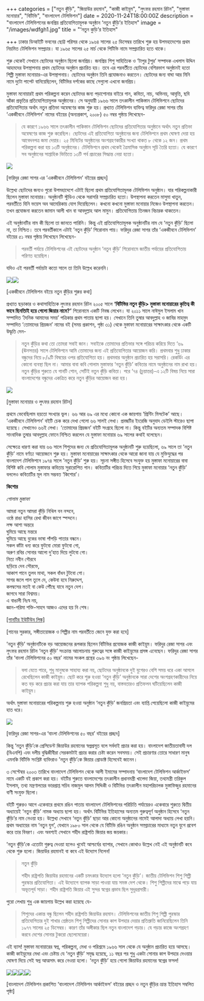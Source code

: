 +++
categories = ["নতুন কুঁড়ি", "জিয়াউর রহমান", "কাজী কাইয়ুম", "লুৎফর রহমান রিটন", "মুস্তাফা মনোয়ার", "বিটিভি", "বাংলাদেশ টেলিভিশন"]
date = 2020-11-24T18:00:00Z
description = "বাংলাদেশ টেলিভিশনের জনপ্রিয় প্রতিযোগিতামূলক অনুষ্ঠান ‘নতুন কুঁড়ি’র ইতিহাস"
image = "/images/wdfgh1.jpg"
title = "‘নতুন কুড়ি’র ইতিহাস"

+++
ঢাকার ডিআইটি ভবনের ছোট্ট পরিসর থেকে ১৯৬৪ সালের ২৫ ডিসেম্বর তারিখে শুরু হয় উপমহাদেশের প্রথম নিয়মিত টেলিভিশন সম্প্রচার। যা ১৯৬৫ সালের ২৫ মার্চ থেকে পিটিভি নামে সম্প্রচারিত হতে থাকে।

শুরু থেকেই সেখানে ছোটদের অনুষ্ঠান ছিলো জনপ্রিয়। জনপ্রিয় শিশু সাহিত্যিক ও ’টাপুর টুপুর’ সম্পাদক এখলাস উদ্দিন আহমদের উপস্থাপনায় প্রথম ছোটদের অনুষ্ঠান প্রচারিত হয়। তবে এর পরবর্তীতে ছোটদের বেশিরভাগ অনুষ্ঠানই হতো শিল্পী মুস্তাফা মনোয়ার-এর উপস্থাপনায়। ছোটদের অনুষ্ঠান তিনি প্রযোজনাও করতেন। ছোটদের জন্য বাঘা আর মিনি নামে দুটো পাপেট বানিয়েছিলেন, বিটিভির দর্শকের কাছে সেগুলো এখনো জনপ্রিয়।

মুস্তাফা মনোয়ারই প্রথম পরিকল্পনা করেন ছোটদের জন্য পড়াশোনার বাইরে গান, কবিতা, নাচ, অভিনয়, আবৃত্তি, ছবি আঁকা প্রভৃতির প্রতিযোগিতামূলক অনুষ্ঠানের। সে অনুযায়ী ১৯৬৬ সালে তৎকালীন পাকিস্তান টেলিভিশনে ছোটদের প্রতিযোগিতার অর্থাৎ নতুন প্রতিভা অন্বেষণের কাজ শুরু হয়। প্রখ্যাত টেলিভিশন ব্যক্তিত্ব ফরিদুর রেজা সাগর তাঁর ‘একজীবনে টেলিভিশন’ নামের বইয়ের (অন্যপ্রকাশ, ২০০৮) ৫০ নম্বর পৃষ্ঠায় লিখেছেন-

> যে কারণে ১৯৬৬ সালে তৎকালীন পাকিস্তান টেলিভিশন ছোটদের প্রতিযোগিতার অনুষ্ঠানে অর্থাৎ নতুন প্রতিভা অন্বেষণের কাজ শুরু করেছিল। ছোটদের এই প্রতিযোগিতা অনুষ্ঠানের জন্য টেলিভিশনে প্রথম ঘোষণা দেয়া হয় আবেদনপত্র জমা দেয়ার। ২৫ মিনিটের অনুষ্ঠানের অংশগ্রহণকারীর সংখ্যা থাকত ৮ থেকে ১২ জন। প্রথম পরিকল্পনা করা হয় ১৩টি অনুষ্ঠানের। টেলিভিশনে প্রথম থেকেই ত্রৈমাসিক অনুষ্ঠান সূচি তৈরি হতো। যে কারণে সব অনুষ্ঠানের সাপ্তাহিক ভিত্তিতে ১৩টি পর্ব প্রচারের সিদ্ধান্ত নেয়া হতো।

![](/images/img-2375.JPG)

\[ফরিদুর রেজা সাগর এর ’একজীবনে টেলিভিশন’ বইয়ের প্রচ্ছদ\]

উল্লেখ্য ছোটদের জন্যও পুরো উপমহাদেশে এটাই ছিলো প্রথম প্রতিযোগিতামূলক টেলিভিশন অনুষ্ঠান। যার পরিকল্পনাকারী ছিলেন মুস্তাফা মনোয়ার। অনুষ্ঠানটি স্টুডিও থেকে সরাসরি সম্প্রচারিত হতো। উপস্থাপনা করতেন মাসুমা খাতুন, পরবর্তীতে যিনি ভয়েস অব আমেরিকায় যোগ দিয়েছিলেন। কখনো কখনো মুস্তাফা মনোয়ার নিজেও উপস্থাপনা করতেন। তখন প্রযোজনা করতেন জামান আলী খান বা আবদুল্লাহ আল মামুন। প্রতিযোগিতায় তিনজন বিচারক থাকতেন।

এই অনুষ্ঠানটির নাম কী ছিলো তা জানতে পারিনি। কিন্তু এই প্রতিযোগিতামূলক অনুষ্ঠানটির নাম যে ‘নতুন কুঁড়ি’ ছিলো না, তা নিশ্চিত। তবে পরবর্তীকালে এটাই ’নতুন কুঁড়ি’ শিরোনাম পায়। ফরিদুর রেজা সাগর তাঁর ‘একজীবনে টেলিভিশন’ বইয়ের ৫১ নম্বর পৃষ্ঠায় লিখেছেন লিখেছেন-

> পরবর্তী পর্যায়ে টেলিভিশনের এই ছোটদের অনুষ্ঠান ‘নতুন কুঁড়ি’ শিরোনামে জাতীয় পর্যায়ের প্রতিযোগিতায় পরিণত হয়েছিল।

যদিও এই পরবর্তী পর্যায়টা কতো সালে তা তিনি উল্লেখ করেননি।

![](/images/img-2377.JPG)![](/images/img-2378.JPG)

\[একজীবনে টেলিভিশন বইয়ে নতুন কুঁড়ির শুরুর কথা\]

প্রখ্যাত ছড়াকার ও কথাসাহিত্যিক লুৎফর রহমান রিটন ২০০৫ সালে **‘বিটিভির নতুন কুঁড়ি> মুস্তাফা মনোয়ারের কৃতিত্ব কী ভাবে ছিনতািই হয়ে গেলো জিয়ার নামে?’** শিরোনামে একটি নিবন্ধ লেখেন। যা ২০১১ সালে নাঈমুল ইসলাম খান সম্পাদিত ‘দৈনিক আমাদের সময়’ পত্রিকার প্রথম পাতায় ছাপা হয়। সেখানে তিনি তুষার আবদুল্লাহ ও জাবির মাহমুদ সম্পাদিত ‘তোমাদের প্রিয়জন’ নামের বই (সময় প্রকাশন, পৃষ্ঠা ৩১) থেকে মুস্তাফা মনোয়ারের সাক্ষাৎকার থেকে একটি উদ্ধৃতি দেন-

> নতুন কুঁড়ির কথা তো তোমরা সবাই জান। সবাইকে তোমাদের প্রতিভার সঙ্গে পরিচয় করিয়ে দিতে ‘৬৯ (ঊনসত্তর) সালে টেলিভিশনে আমি তোমাদের জন্য এই প্রতিযোগিতার আয়োজন করি। প্রথমবার শুধু ঢাকার বন্ধুদের নিয়ে ৮/৯টি বিষয়ের ওপর প্রতিযোগিতা হয়। প্রথমবার অনুষ্ঠান প্রচারিত হয় সরাসরি। রেকর্ডিং এর কোনো ব্যবস্থা ছিল না। আমার বাবা কবি গোলাম মুস্তাফার ‘নতুন কুঁড়ি’ কবিতার নামে অনুষ্ঠানের নাম রাখা হয়। নতুন কুঁড়ির শুরুতে যে গানটি শোন, সেটিই নতুন কুঁড়ি কবিতা। পরে ‘৭৪ (চুয়াত্তর)-এ ১২টি বিষয় নিয়ে সারা বাংলাদেশের বন্ধুদের একত্রিত করে নতুন কুঁড়ির আয়োজন করা হয়।

![](/images/127190152_10157717788334327_6698730178702351355_n-1.jpg)

\[মুস্তাফা মনোয়ার ও লুৎফর রহমান রিটন\]

প্রথমে ভেবেছিলাম হয়তো সংখ্যার ভুল। ৬৬ আর ৬৯ এর মধ্যে কোনো এক জায়গায় ‘প্রিন্টিং মিসটেক’ আছে। ‘একজীবনে টেলিভিশন’ বইটি চেক করে দেখা গেলো ৬৬ সালই লেখা। প্রবন্ধটির ইংরেজি অনুবাদ ডেইলি স্টারেও ছাপা হয়েছে। সেখানেও ৬৬ই লেখা। ‘তোমাদের প্রিয়জন’ বইটি সংগ্রহে ছিলো না। কিন্তু বইটির অন্যতম সম্পাদক বিশিষ্ট সাংবাদিক তুষার আবদুল্লাহ ফোনে নিশ্চিত করলেন যে মুস্তাফা মনোয়ার ৬৯ সালের কথাই বলেছেন।

সেক্ষেত্রে ধারণা করা যায় ৬৬ সালে শিশুদের জন্য যে প্রতিযোগিতামূলক অনুষ্ঠানটি শুরু হয়েছিলো, ৬৯ সালে তা ’নতুন কুঁড়ি’ নামে বর্ণাঢ্য আয়োজনে শুরু হয়। মুস্তাফা মনোয়ারের সাক্ষাৎকার থেকে আরো জানা যায় যে মুক্তিযুদ্ধের পর বাংলাদেশ টেলিভিশনে ১৯৭৪ সালে ’নতুন কুঁড়ি’ শুরু হয়। সূচনা সঙ্গীত হিসেবে সংযুক্ত হয় মুস্তাফা মনোয়ারের বাবা বিশিষ্ট কবি গোলাম মুস্তাফার কবিতায় সুরারোপিত গান। কবিতাটির পরিচয় দিতে গিয়ে মুস্তাফা মনোয়ার ‘নতুন কুঁড়ি’ বললেও কবিতাটির মূল নাম সম্ভবত ‘কিশোর’।

**কিশোর**

_গোলাম মুস্তাফা_

আমরা নতুন আমরা কুঁড়ি নিখিল বন নন্দনে,  
ওষ্ঠে রাঙা হাসির রেখা জীবন জাগে স্পন্দনে।  
লক্ষ আশা অন্তরে  
ঘুমিয়ে আছে মন্তরে  
ঘুমিয়ে আছে বুকের ভাষা পাঁপড়ি পাতার বন্ধনে।  
সকল কাঁটা ধন্য করে ফুটবো মোরা ফুটবো গো,  
অরুণ রবির সোনার আলো দু’হাত দিয়ে লুটবো গো।  
নিত্য নবীন গৌরবে  
ছড়িয়ে দেব সৌরভে,  
আকাশ পানে তুলব মাথা, সকল বাঁধন টুটবো গো।  
সাগর জলে পাল তুলে দে, কেউবা হবে নিরুদ্দেশ,  
কলম্বসের মতই বা কেউ পৌঁছে যাবে নতুন দেশ।  
জাগবে সারা বিশ্বময়।  
এ বাঙালী নিঃস্ব নয়,  
জ্ঞান-গরিমা শক্তি-সাহস আজও এদের হয় নি শেষ।

[\[গানটির ইউটিউব লিঙ্ক\]](https://www.youtube.com/watch?v=uuR1mujxM-Y)

\[গানের সুরকার, সঙ্গীতায়োজক ও শিল্পীর নাম পরবর্তীতে জেনে যুক্ত করা হবে\]

’নতুন কুঁড়ি’ অনুষ্ঠানটিকে বড় আয়োজনের রূপকার ছিলেন বিটিভির প্রযোজক কাজী কাইয়ুম। ফরিদুর রেজা সাগর এবং লুৎফর রহমান রিটন ‘নতুন কুঁড়ি’ সংক্রান্ত আলোচনায় গুরুত্বের সঙ্গে কাজী কাইয়ুমের প্রসঙ্গ এনেছেন। ফরিদুর রেজা সাগর তাঁর ‘বাংলা টেলিভিশনের ৫০ বছর’ নামের সংকল গ্রন্থের ৩৯৬ নং পৃষ্ঠায় লিখেছেন-

> বলা যেতে পারে, শুধু মানুষকে সাহায্য করা নয়, ছোটদের অনুষ্ঠানকে দুই যুগেরও বেশি সময় ধরে একা আগলে রেখেছিলেন কাজী কাইয়ুম। ছোট করে শুরু হওয়া ‘নতুন কুঁড়ি’ অনুষ্ঠানকে সারা দেশের অংশগ্রহণকারীদের নিয়ে কত বড় করে প্রচার করা যায় তার ব্যাপক পরিকল্পনা শুধু নয়, বাস্তবতারও প্রতিফলন ঘটিয়েছিলেন কাজী কাইয়ুম।

অর্থাৎ মুস্তাফা মনোয়ারের পরিকল্পনায় শুরু হওয়া অনুষ্ঠান ‘নতুন কুঁড়ি’ জনপ্রিয়তা এবং ব্যাপ্তি পেয়েছিলো কাজী কাইয়ুমের হাত ধরে।

![](/images/img-2373.JPG)

\[ফরিদুর রেজা সাগর-এর ‘বাংলা টেলিভিশনের ৫০ বছর’ বইয়ের প্রচ্ছদ\]

কিন্তু ‘নতুন কুঁড়ি’কে প্রেসিডেন্ট জিয়াউর রহমানের স্বপ্নপ্রসূত বলে সর্বদাই প্রচার করা হয়। বাংলাদেশ জাতীয়তাবাদী দল (বিএনপি) এবং দলীয় বুদ্ধিজীবীরা সেরকমটাই প্রচার করার চেষ্টা করেন সবসময়। সেই প্রচারণার তোরে সাধারণ মানুষ এমনকি বিটিভি সংশ্লিষ্ট ব্যক্তিরাও ’নতুন কুঁড়ি’কে জিয়ার প্রোডাক্ট হিসেবেই জানেন।

৩ সেপ্টেম্বর ২০০৩ তারিখে বাংলাদেশ টেলিভিশন থেকে আলী ইমামের সম্পাদনায় ‘বাংলাদেশ টেলিভিশন আর্কাইভস’ নামে একটি বই প্রকাশ করা হয়। বইটির শুরুতে বাংলাদেশের তৎকালীন প্রধানমন্ত্রী খালেদা জিয়া, তথ্যমন্ত্রী তরিকুল ইসলাম, তথ্য মন্ত্রণালয়ের ভারপ্রাপ্ত সচিব নাজমুল আলম সিদ্দিকী ও বিটিভির তৎকালীন মহাপরিচালক মুস্তাফিজুর রহমানের বাণী সংযুক্ত ছিলো।

বইটি শুরুরও আগে একেবারে প্রথমে রঙিন পাতায় বাংলাদেশ টেলিভিশনের পরিচিতি পর্যায়েরও একেবারে শুরুতে দ্বিতীয় অধ্যায়েই ‘নতুন কুঁড়ি’ নামক অধ্যায় ছাপা হয়। অর্থাৎ বিটিভির ইতিহাসের অন্যতম গুরুত্বপূর্ণ অনুষ্ঠান হিসেবে ‘নতুন কুঁড়ি’র নাম নেওয়া হয়। উল্লেখ্য সেখানে ‘নতুন কুঁড়ি’ ছাড়া আর কোনো অনুষ্ঠানের নামেই আলাদা অধ্যায় লেখা হয়নি। প্রথম অধ্যায়ের নাম ‘নতুন যুগ’, যেখানে ১৯৮০ সাল থেকে যে বিটিভি রঙিন অনুষ্ঠান সম্প্রচারের মাধ্যমে নতুন যুগে প্রবেশ করে তার বিবরণ। এবং অবশ্যই সেখানে শহীদ রাষ্ট্রপতি জিয়ার জয় জয়কার।

’নতুন কুঁড়ি’কে এতোটা গুরুত্ব দেওয়া হলেও খুবেই আশ্চর্যের ব্যাপার, সেখানে কোথাও উল্লেখ নেই এই অনুষ্ঠানটি কবে থেকে শুরু হলো। জিয়াউর রহমানই বা কবে এই উদ্যোগ নিলেন!

> নতুন কুঁড়ি
>
> শহীদ রাষ্ট্রপতি জিয়াউর রহমানের একটি চমৎকার উদ্যোগ হলো ‘নতুন কুঁড়ি’। জাতীয় টেলিভিশন শিশু শিল্পী পুরস্কার প্রতিযোগিতা। এই উদ্যোগে ব্যাপক সাড়া পাওয়া যায় সমস্ত দেশ থেকে। শিশু শিল্পীদের মাঝে পড়ে যায় অভূতপূর্ব সাড়া। শহীদ রাষ্ট্রপতি জিয়ার এই সুন্দর স্বপ্নের প্রভাব ছিল সুদূরপ্রসারী।

পুরো লেখায় শুধু এক জায়গায় উল্লেখ করা হয়েছে যে-

> শিশুদের একান্ত বন্ধু ছিলেন শহীদ রাষ্ট্রপতি জিয়াউর রহমান। টেলিভিশনের জাতীয় শিশু শিল্পী পুরস্কার প্রতিযোগিতার দুই শাখার শ্রেষ্ঠতম শিশু শিল্পীদের সোনার কাপ উপহার দেয়ার প্রতিশ্রুতি জানিয়েছিলেন তিনি ১৯৭৭ সালের ২৫ ডিসেম্বর। কারণ তাঁর অঙ্গীকার ছিল নতুন বাংলাদেশ গড়ার। যে গড়ার কাজে অংশগ্রহণ করবে দেশের সোনার টুকরো ছেলেমেয়েরা।

এই ব্যাস! মুস্তাফা মনোয়ারের স্বপ্ন, পরিকল্পনা, মেধা ও পরিশ্রমে ১৯৬৬ সাল থেকে যে অনুষ্ঠান প্রচারিত হয়ে আসছে। কাজী কাইয়ুমের মেধা এবং চেষ্টায় যে ‘নতুন কুঁড়ি’ সমৃদ্ধ হয়েছে, ১১ বছর পর শুধু একটা সোনার কাপ উপহার দেওয়ার ঘোষণা দিয়ে সেই স্বপ্ন আত্মসাৎ করে নেওয়া হলো। ‘নতুন কুঁড়ি’ হয়ে গেলো জিয়াউর রহমানের স্বপ্নের ফসল!

![](/images/img-2374.JPG)![](/images/img-2369.JPG)![](/images/img-2370.JPG)![](/images/img-2371.JPG)

\[বাংলাদেশ টেলিভিশন প্রকাশিত ‘বাংলাদেশ টেলিভিশন আর্কাইভস’ বইয়ের প্রচ্ছদ ও নতুন কুঁড়ির ভ্রান্ত ইতিহাস সম্বলিত পৃষ্ঠা\]